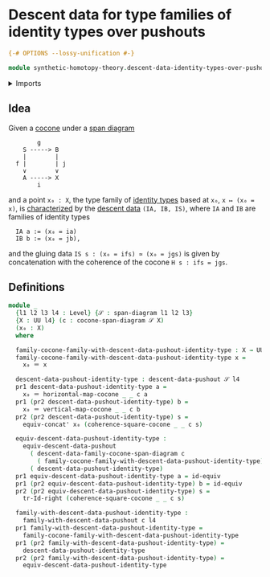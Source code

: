 # Descent data for type families of identity types over pushouts

```agda
{-# OPTIONS --lossy-unification #-}

module synthetic-homotopy-theory.descent-data-identity-types-over-pushouts where
```

<details><summary>Imports</summary>

```agda
open import foundation.dependent-pair-types
open import foundation.equivalences
open import foundation.identity-types
open import foundation.span-diagrams
open import foundation.transport-along-identifications
open import foundation.universe-levels

open import synthetic-homotopy-theory.cocones-under-spans
open import synthetic-homotopy-theory.descent-data-pushouts
open import synthetic-homotopy-theory.equivalences-descent-data-pushouts
open import synthetic-homotopy-theory.families-descent-data-pushouts
```

</details>

## Idea

Given a [cocone](synthetic-homotopy-theory.cocones-under-spans.md) under a
[span diagram](foundation.span-diagrams.md)

```text
        g
    S -----> B
    |        |
  f |        | j
    ∨        ∨
    A -----> X
        i
```

and a point `x₀ : X`, the type family of
[identity types](foundation-core.identity-types.md) based at `x₀`,
`x ↦ (x₀ = x)`, is
[characterized](synthetic-homotopy-theory.families-descent-data-pushouts.md) by
the [descent data](synthetic-homotopy-theory.descent-data-pushouts.md)
`(IA, IB, IS)`, where `IA` and `IB` are families of identity types

```text
  IA a := (x₀ = ia)
  IB b := (x₀ = jb),
```

and the gluing data `IS s : (x₀ = ifs) ≃ (x₀ = jgs)` is given by concatenation
with the coherence of the cocone `H s : ifs = jgs`.

## Definitions

```agda
module _
  {l1 l2 l3 l4 : Level} {𝒮 : span-diagram l1 l2 l3}
  {X : UU l4} (c : cocone-span-diagram 𝒮 X)
  (x₀ : X)
  where

  family-cocone-family-with-descent-data-pushout-identity-type : X → UU l4
  family-cocone-family-with-descent-data-pushout-identity-type x =
    x₀ ＝ x

  descent-data-pushout-identity-type : descent-data-pushout 𝒮 l4
  pr1 descent-data-pushout-identity-type a =
    x₀ ＝ horizontal-map-cocone _ _ c a
  pr1 (pr2 descent-data-pushout-identity-type) b =
    x₀ ＝ vertical-map-cocone _ _ c b
  pr2 (pr2 descent-data-pushout-identity-type) s =
    equiv-concat' x₀ (coherence-square-cocone _ _ c s)

  equiv-descent-data-pushout-identity-type :
    equiv-descent-data-pushout
      ( descent-data-family-cocone-span-diagram c
        ( family-cocone-family-with-descent-data-pushout-identity-type))
      ( descent-data-pushout-identity-type)
  pr1 equiv-descent-data-pushout-identity-type a = id-equiv
  pr1 (pr2 equiv-descent-data-pushout-identity-type) b = id-equiv
  pr2 (pr2 equiv-descent-data-pushout-identity-type) s =
    tr-Id-right (coherence-square-cocone _ _ c s)

  family-with-descent-data-pushout-identity-type :
    family-with-descent-data-pushout c l4
  pr1 family-with-descent-data-pushout-identity-type =
    family-cocone-family-with-descent-data-pushout-identity-type
  pr1 (pr2 family-with-descent-data-pushout-identity-type) =
    descent-data-pushout-identity-type
  pr2 (pr2 family-with-descent-data-pushout-identity-type) =
    equiv-descent-data-pushout-identity-type
```

